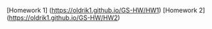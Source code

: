 [Homework 1] (https://oldrik1.github.io/GS-HW/HW1)
[Homework 2] (https://oldrik1.github.io/GS-HW/HW2)
